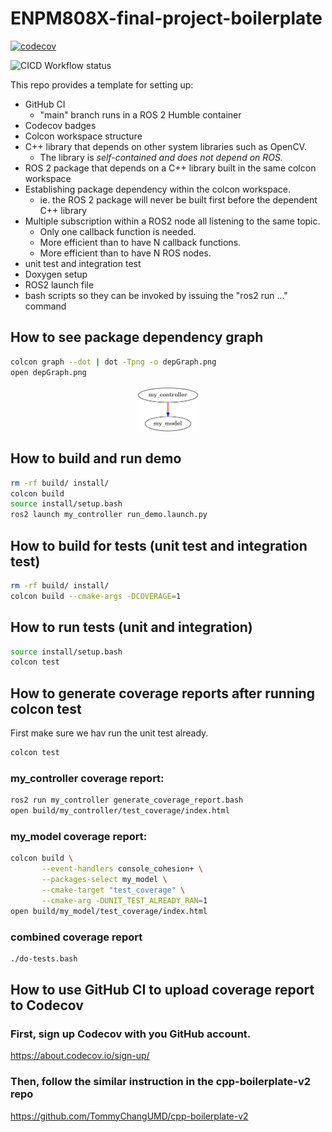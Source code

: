 # ENPM808X-final-project-boilerplate

[![codecov](https://codecov.io/gh/TommyChangUMD/ENPM808X-final-project-boilerplate/branch/main/graph/badge.svg?token=KRAHD3BZP7)](https://codecov.io/gh/TommyChangUMD/ENPM808X-final-project-boilerplate)

![CICD Workflow status](https://github.com/TommyChangUMD/ENPM808X-final-project-boilerplate/actions/workflows/run-unit-test-and-upload-codecov.yml/badge.svg)

This repo provides a template for setting up:

  - GitHub CI
    - "main" branch runs in a ROS 2 Humble container
  - Codecov badges
  - Colcon workspace structure
  - C++ library that depends on other system libraries such as OpenCV.
    - The library is *self-contained and does not depend on ROS.*
  - ROS 2 package that depends on a C++ library built in the same colcon workspace
  - Establishing package dependency within the colcon workspace.
    - ie. the ROS 2 package will never be built first before the dependent C++ library
  - Multiple subscription within a ROS2 node all listening to the same topic.
    - Only one callback function is needed.
    - More efficient than to have N callback functions.
    - More efficient than to have N ROS nodes.
  - unit test and integration test
  - Doxygen setup
  - ROS2 launch file
  - bash scripts so they can be invoked by issuing the "ros2 run ..." command
  
## How to see package dependency graph

``` bash
colcon graph --dot | dot -Tpng -o depGraph.png
open depGraph.png
```
[<img src=screenshots/depGraph.png
    width="20%" 
    style="display: block; margin: 0 auto"
    />](screenshots/depGraph.png)



## How to build and run demo

```bash
rm -rf build/ install/
colcon build 
source install/setup.bash
ros2 launch my_controller run_demo.launch.py
```

## How to build for tests (unit test and integration test)

```bash
rm -rf build/ install/
colcon build --cmake-args -DCOVERAGE=1 
```

## How to run tests (unit and integration)

```bash
source install/setup.bash
colcon test
```

## How to generate coverage reports after running colcon test

First make sure we hav run the unit test already.

```bash
colcon test
```

### my_controller coverage report:

``` bash
ros2 run my_controller generate_coverage_report.bash
open build/my_controller/test_coverage/index.html
```

### my_model coverage report:

``` bash
colcon build \
       --event-handlers console_cohesion+ \
       --packages-select my_model \
       --cmake-target "test_coverage" \
       --cmake-arg -DUNIT_TEST_ALREADY_RAN=1
open build/my_model/test_coverage/index.html
```

### combined coverage report

``` bash
./do-tests.bash
```

## How to use GitHub CI to upload coverage report to Codecov

### First, sign up Codecov with you GitHub account.

  https://about.codecov.io/sign-up/

### Then, follow the similar instruction in the cpp-boilerplate-v2 repo

  https://github.com/TommyChangUMD/cpp-boilerplate-v2
